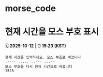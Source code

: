 # morse_code
# 현재 시간을 모스 부호 표시
<!-- MORSE_TIME_START -->
🗓️ **2025-10-12** | ⏰ **15:23 (KST)**

```
현재 시간을 입력하세요. 모스 부호로 바꿉니다
.---- ..... ..--- ...--
모스 부호를 다시 현재 시간으로 바꿉니다
1523
```
<!-- MORSE_TIME_END -->
